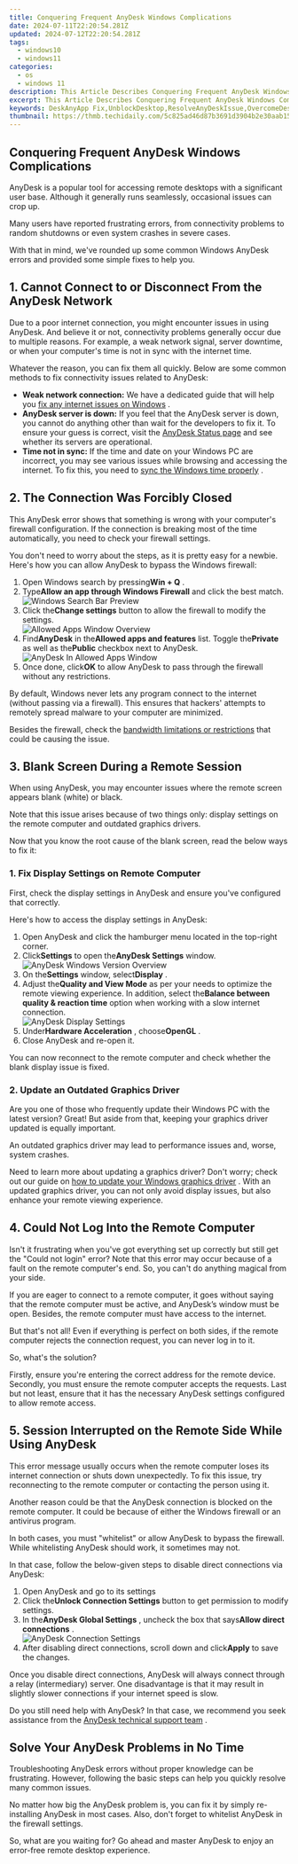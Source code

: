 ```yaml
---
title: Conquering Frequent AnyDesk Windows Complications
date: 2024-07-11T22:20:54.281Z
updated: 2024-07-12T22:20:54.281Z
tags:
  - windows10
  - windows11
categories:
  - os
  - windows 11
description: This Article Describes Conquering Frequent AnyDesk Windows Complications
excerpt: This Article Describes Conquering Frequent AnyDesk Windows Complications
keywords: DeskAnyApp Fix,UnblockDesktop,ResolveAnyDeskIssue,OvercomeDesktopErrors,ClearAnyDeskWindows,StopDeskFreezes,EaseDesktopTrouble
thumbnail: https://thmb.techidaily.com/5c825ad46d87b3691d3904b2e30aab153935e0b73ee1b460d4fca7fb954d5641.jpg
---
```


## Conquering Frequent AnyDesk Windows Complications

 AnyDesk is a popular tool for accessing remote desktops with a significant user base. Although it generally runs seamlessly, occasional issues can crop up.

 Many users have reported frustrating errors, from connectivity problems to random shutdowns or even system crashes in severe cases.

 With that in mind, we've rounded up some common Windows AnyDesk errors and provided some simple fixes to help you.

## 1\. Cannot Connect to or Disconnect From the AnyDesk Network

 Due to a poor internet connection, you might encounter issues in using AnyDesk. And believe it or not, connectivity problems generally occur due to multiple reasons. For example, a weak network signal, server downtime, or when your computer's time is not in sync with the internet time.

 Whatever the reason, you can fix them all quickly. Below are some common methods to fix connectivity issues related to AnyDesk:

* **Weak network connection:** We have a dedicated guide that will help you [fix any internet issues on Windows](https://www.makeuseof.com/tag/no-internet-access-fix-windows/) .
* **AnyDesk server is down:** If you feel that the AnyDesk server is down, you cannot do anything other than wait for the developers to fix it. To ensure your guess is correct, visit the [AnyDesk Status page](https://status.anydesk.com/) and see whether its servers are operational.
* **Time not in sync:** If the time and date on your Windows PC are incorrect, you may see various issues while browsing and accessing the internet. To fix this, you need to [sync the Windows time properly](https://www.makeuseof.com/tag/3-reasons-windows-computer-loses-time-date/) .

## 2\. The Connection Was Forcibly Closed

 This AnyDesk error shows that something is wrong with your computer's firewall configuration. If the connection is breaking most of the time automatically, you need to check your firewall settings.

 You don't need to worry about the steps, as it is pretty easy for a newbie. Here's how you can allow AnyDesk to bypass the Windows firewall:

1. Open Windows search by pressing**Win + Q** .
2. Type**Allow an app through Windows Firewall** and click the best match.  
![Windows Search Bar Preview](https://static1.makeuseofimages.com/wordpress/wp-content/uploads/2023/03/windows-search-bar-preview.jpg)
3. Click the**Change settings** button to allow the firewall to modify the settings.  
![Allowed Apps Window Overview](https://static1.makeuseofimages.com/wordpress/wp-content/uploads/2023/03/allowed-apps-window-overview.jpg)
4. Find**AnyDesk** in the**Allowed apps and features** list. Toggle the**Private** as well as the**Public** checkbox next to AnyDesk.  
![AnyDesk In Allowed Apps Window](https://static1.makeuseofimages.com/wordpress/wp-content/uploads/2023/03/anydesk-in-allowed-apps-window.jpg)
5. Once done, click**OK** to allow AnyDesk to pass through the firewall without any restrictions.

 By default, Windows never lets any program connect to the internet (without passing via a firewall). This ensures that hackers' attempts to remotely spread malware to your computer are minimized.

 Besides the firewall, check the [bandwidth limitations or restrictions](https://www.makeuseof.com/tag/tools-limit-bandwidth/) that could be causing the issue.

## 3\. Blank Screen During a Remote Session

 When using AnyDesk, you may encounter issues where the remote screen appears blank (white) or black.

 Note that this issue arises because of two things only: display settings on the remote computer and outdated graphics drivers.

 Now that you know the root cause of the blank screen, read the below ways to fix it:

### 1\. Fix Display Settings on Remote Computer

 First, check the display settings in AnyDesk and ensure you've configured that correctly.

Here's how to access the display settings in AnyDesk:

1. Open AnyDesk and click the hamburger menu located in the top-right corner.
2. Click**Settings** to open the**AnyDesk Settings** window.  
![AnyDesk Windows Version Overview](https://static1.makeuseofimages.com/wordpress/wp-content/uploads/2023/03/anydesk-windows-version-overview.jpg)
3. On the**Settings** window, select**Display** .
4. Adjust the**Quality and View Mode** as per your needs to optimize the remote viewing experience. In addition, select the**Balance between quality & reaction time** option when working with a slow internet connection.  
![AnyDesk Display Settings](https://static1.makeuseofimages.com/wordpress/wp-content/uploads/2023/03/anydesk-display-settings.jpg)
5. Under**Hardware Acceleration** , choose**OpenGL** .
6. Close AnyDesk and re-open it.

 You can now reconnect to the remote computer and check whether the blank display issue is fixed.

### 2\. Update an Outdated Graphics Driver

 Are you one of those who frequently update their Windows PC with the latest version? Great! But aside from that, keeping your graphics driver updated is equally important.

 An outdated graphics driver may lead to performance issues and, worse, system crashes.

 Need to learn more about updating a graphics driver? Don't worry; check out our guide on [how to update your Windows graphics driver](https://www.makeuseof.com/update-graphics-drivers-in-windows-10/) . With an updated graphics driver, you can not only avoid display issues, but also enhance your remote viewing experience.

## 4\. Could Not Log Into the Remote Computer

 Isn't it frustrating when you've got everything set up correctly but still get the "Could not login" error? Note that this error may occur because of a fault on the remote computer's end. So, you can't do anything magical from your side.

 If you are eager to connect to a remote computer, it goes without saying that the remote computer must be active, and AnyDesk’s window must be open. Besides, the remote computer must have access to the internet.

 But that's not all! Even if everything is perfect on both sides, if the remote computer rejects the connection request, you can never log in to it.

So, what's the solution?

 Firstly, ensure you're entering the correct address for the remote device. Secondly, you must ensure the remote computer accepts the requests. Last but not least, ensure that it has the necessary AnyDesk settings configured to allow remote access.

## 5\. Session Interrupted on the Remote Side While Using AnyDesk

 This error message usually occurs when the remote computer loses its internet connection or shuts down unexpectedly. To fix this issue, try reconnecting to the remote computer or contacting the person using it.

 Another reason could be that the AnyDesk connection is blocked on the remote computer. It could be because of either the Windows firewall or an antivirus program.

 In both cases, you must "whitelist" or allow AnyDesk to bypass the firewall. While whitelisting AnyDesk should work, it sometimes may not.

 In that case, follow the below-given steps to disable direct connections via AnyDesk:

1. Open AnyDesk and go to its settings
2. Click the**Unlock Connection Settings** button to get permission to modify settings.
3. In the**AnyDesk Global Settings** , uncheck the box that says**Allow direct connections** .  
![AnyDesk Connection Settings](https://static1.makeuseofimages.com/wordpress/wp-content/uploads/2023/03/anydesk-connection-settings.jpg)
4. After disabling direct connections, scroll down and click**Apply** to save the changes.

 Once you disable direct connections, AnyDesk will always connect through a relay (intermediary) server. One disadvantage is that it may result in slightly slower connections if your internet speed is slow.

 Do you still need help with AnyDesk? In that case, we recommend you seek assistance from the [AnyDesk technical support team](https://anydesk.com/en/contact/support) .

## Solve Your AnyDesk Problems in No Time

 Troubleshooting AnyDesk errors without proper knowledge can be frustrating. However, following the basic steps can help you quickly resolve many common issues.

 No matter how big the AnyDesk problem is, you can fix it by simply re-installing AnyDesk in most cases. Also, don't forget to whitelist AnyDesk in the firewall settings.

 So, what are you waiting for? Go ahead and master AnyDesk to enjoy an error-free remote desktop experience.


<ins class="adsbygoogle"
     style="display:block"
     data-ad-format="autorelaxed"
     data-ad-client="ca-pub-7571918770474297"
     data-ad-slot="1223367746"></ins>



<ins class="adsbygoogle"
     style="display:block"
     data-ad-client="ca-pub-7571918770474297"
     data-ad-slot="8358498916"
     data-ad-format="auto"
     data-full-width-responsive="true"></ins>


